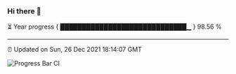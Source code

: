 ### Hi there 👋

⏳ Year progress { █████████████████████████████▁ } 98.56 %

---

⏰ Updated on Sun, 26 Dec 2021 18:14:07 GMT

![Progress Bar CI](https://github.com/liununu/liununu/workflows/Progress%20Bar%20CI/badge.svg)
